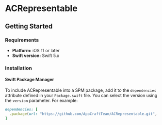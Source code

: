 # ACRepresentable

## Getting Started

### Requirements
- **Platform:** iOS 11 or later
- **Swift version:** Swift 5.x

### Installation

#### Swift Package Manager
To include ACRepresentable into a SPM package, add it to the `dependencies` attribute defined in your `Package.swift` file. You can select the version using the `version`  parameter. For example:
```ruby
dependencies: [
  .package(url: "https://github.com/AppCraftTeam/ACRepresentable.git", from: <version>)
]
```

